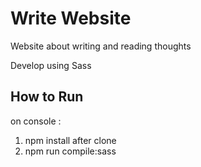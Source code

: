 # Write Website
Website about writing and reading thoughts

Develop using Sass

## How to Run
on console :
1. npm install after clone
2. npm run compile:sass